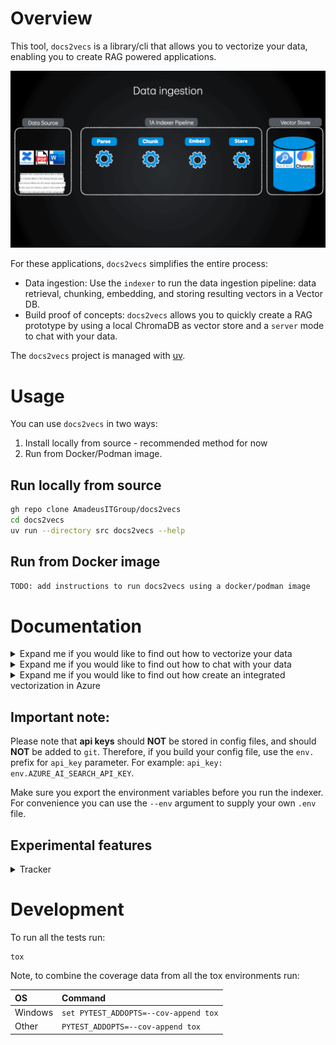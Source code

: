 # Overview
This tool, `docs2vecs` is a library/cli that allows you to vectorize your data, enabling you to create RAG powered applications.

![data_ingestion](./docs/readme/vectorize.gif)


For these applications, `docs2vecs` simplifies the entire process:
* Data ingestion: Use the `indexer` to run the data ingestion pipeline: data retrieval, chunking, embedding, and storing resulting vectors in a Vector DB.
* Build proof of concepts: `docs2vecs` allows you to quickly create a RAG prototype by using a local ChromaDB as vector store and a `server` mode to chat with your data.


The `docs2vecs` project is managed with [uv](https://docs.astral.sh/uv/).

# Usage
You can use `docs2vecs` in two ways:
1. Install locally from source - recommended method for now
2. Run from Docker/Podman image.

## Run locally from source
```sh
gh repo clone AmadeusITGroup/docs2vecs
cd docs2vecs
uv run --directory src docs2vecs --help
```

## Run from Docker image

```sh
TODO: add instructions to run docs2vecs using a docker/podman image
```

# Documentation

<details><summary>Expand me if you would like to find out how to vectorize your data</summary>

## Indexer sub-command

The `indexer` sub-command runs an indexer pipeline configured in a config file. This is usually used when you have a lot of data to vectorize and want to run it in a batch.

```bash
uv run --directory src docs2vecs indexer --help

usage: docs2vecs indexer [-h] --config CONFIG [--env ENV]
options:
--config CONFIG  Path to the YAML configuration file.
--env ENV        Environment file to load.
```

The `indexer` takes in input two arguments: a **mandatory** config file, and an **optional** environment file.

In the config file you'll need to define a list of skills, a skillset, and an indexer. Note that you may define plenty of skills, but only those enumerated in the skillset will be executed in sequence.

Example:

```bash
uv run --directory src docs2vecs indexer --config ~/Downloads/sw_export_temp/config/confluence_process.yml --env ~/indexer.env
```

Please check the [detailed skills documentation](docs/readme/indexer-skills.md).

The config yaml file is validated against [this schema](./src/docs2vecs/subcommands/indexer/config/config_schema.yaml).

Please check this [sample config file](docs/readme/sample-config-file.yml).
</details>

<details><summary>Expand me if you would like to find out how to chat with your data</summary>

## Server sub-command

If you previously indexed your data (refer to the previous section) and stored the outputted embeddings in a local ChromaDB, you can chat with your data using the `server` sub-command.

```bash
uv run --directory src docs2vecs server --help

usage: docs2vecs server [-h] [--host HOST] [--port PORT] [--model MODEL] [--cache_dir CACHE_DIR] [--path PATH]
                        [--workers WORKERS] [--log_level LOG_LEVEL] [--env ENV]

options:
  -h, --help            show this help message and exit
  --host HOST           A host for the server.
  --port PORT           A port for the server.
  --model MODEL         A name of the embedding model(as per huggingface coordinates).
  --cache_dir CACHE_DIR
                        A path to the cache directory.
  --path PATH           A path for the server.
  --workers WORKERS     Number of workers for the server.
  --log_level LOG_LEVEL
                        Log level for the server.
  --env ENV             Environment file to load.
```
By default, the host is `localhost` and the port is `8008`.

Example:
```bash
uv run --directory src docs2vecs server --path path/to/where/your/chroma/db/is
```
By then typing `http://localhost:8008/` in your browser, you sould be able to see the embedding collections stored in your vector store and perform Knn search based on user query. You can modify the K number of nearest neighbours returned by the semantic search.
</details>


<details><summary>Expand me if you would like to find out how create an integrated vectorization in Azure</summary>

## Integrated Vectorization sub-command
`integrated_vec` - Run an integrated vectorization pipeline configured in a config file.

```bash
uv run --directory src docs2vecs integrated_vec --help

usage: docs2vecs integrated_vec [-h] --config CONFIG [--env ENV]
options:
--config CONFIG  Path to the YAML configuration file.
--env ENV        Environment file to load.
```

Example:

```bash
uv run --directory src docs2vecs integrated_vec --config ~/Downloads/sw_export_temp/config/config.yaml --env ~/integrated_vec .env
```

The config yaml file is validated against [this schema](./src/docs2vecs/subcommands/integrated_vec/config/config_schema.yaml).

Config `yml` file sample:

```yaml
---
integrated_vec:
    id: AzureAISearchIndexer
    skill:
        type: integrated_vec
        name: AzureAISearchIntegratedVectorization
        params:
            search_ai_api_key: env.AZURE_AI_SEARCH_API_KEY
            search_ai_endpoint: http://replace.me.with.your.endpoint
            embedding_endpoint: http://replace.me.with.your.endpoint
            index_name: your_index_name
            indexer_name: new_indexer_name
            skillset_name: new_skillset_name
            data_source_connection_string: ResourceId=/subscriptions/your_subscription_id/resourceGroups/resource_group_name/providers/Microsoft.Storage/storageAccounts/storage_account_name;
            data_source_connection_name: new_connection_name
            encryption_key: env.AZURE_AI_SEARCH_ENCRYPTION_KEY
            container_name: your_container_name

```
</details>

## Important note:
Please note that **api keys** should **NOT** be stored in config files, and should **NOT** be added to `git`. Therefore, if you build your config file, use the `env.` prefix for `api_key` parameter. For example: `api_key: env.AZURE_AI_SEARCH_API_KEY`.

Make sure you export the environment variables before you run the indexer. For convenience you can use the `--env` argument to supply your own `.env` file.

## Experimental features
<details><summary>Tracker</summary>

### Tracker

The tracker feature allows you to monitor and manage the status of documents processed by the indexer. This is particularly useful for tracking failed documents and retrying their processing.

To achieve this, the tracker needs a `MongoDB` connection, which can be defined in the input config file.

The way it works is that each document in `MongoDB` has a `chunk` part having a `document_id`. This `document_id` is actually the hash of the content for that chunk. So, as long as the content is the same, the hash will stay the same. Besides this, there is a `status` property that keeps track whether the upload to vector store was successful or not.

If you'd like to use a different database to keep track of this, you'll have to write your own "driver" similar to the existing [mongodb](./src/docs2vecs/subcommands/indexer/db/mongodb.py). Then you need to add it to the [DBFactory](./src/docs2vecs/subcommands/indexer/skills/factory.py).
</details>

# Development

To run all the tests run:

    tox

Note, to combine the coverage data from all the tox environments run:

| OS      | Command                            |
| :---    | :---                                |
| Windows | `set PYTEST_ADDOPTS=--cov-append tox`   |
| Other   | `PYTEST_ADDOPTS=--cov-append tox`       |
